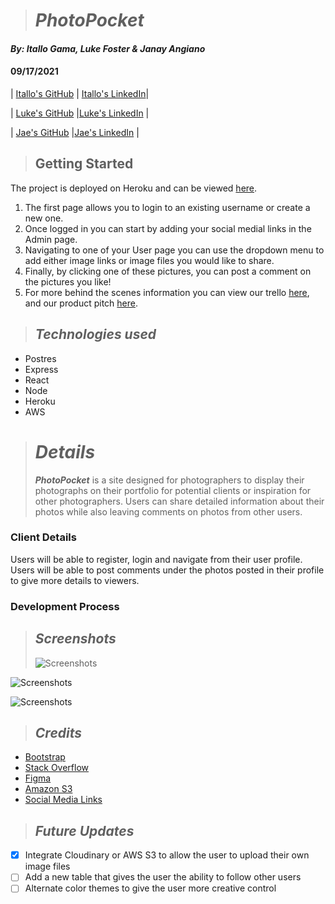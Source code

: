 > # **_PhotoPocket_**

#### _By: Itallo Gama, Luke Foster & Janay Angiano_

#### 09/17/2021

| [Itallo's GitHub](https://github.com/ItalloGama) | [Itallo's LinkedIn](https://www.linkedin.com/in/itallo-gama/)|

| [Luke's GitHub](https://github.com/lfoster1150) |[Luke's LinkedIn](https://www.linkedin.com/in/luke-foster11/) |

| [Jae's GitHub](https://github.com/Jangui92) |[Jae's LinkedIn](https://www.linkedin.com/in/janay-anguiano-778717215/) |

> ## Getting Started


The project is deployed on Heroku and can be viewed [here](https://arcane-tor-98786.herokuapp.com/).
1. The first page allows you to login to an existing username or create a new one.
2. Once logged in you can start by adding your social medial links in the Admin page.
3. Navigating to one of your User page you can use the dropdown menu to add either image links or image files you would like to share.
4. Finally, by clicking one of these pictures, you can post a comment on the pictures you like!
5. For more behind the scenes information you can view our trello [here](https://trello.com/invite/b/RX6rCoOI/ce5e98ae3faf9aabff9f412205f0281d/photographyportfolio), and our product pitch [here](https://docs.google.com/presentation/d/1ollVIBW2RaQoHgyJ9ipOZQrmWLrSA5U2S3im5Pm9uIg/edit#slide=id.p).
> ## _Technologies used_

- Postres
- Express
- React
- Node
- Heroku
- AWS

> # _Details_
>
> **_PhotoPocket_** is a site designed for photographers to display their photographs on their portfolio for potential clients or inspiration for other photographers. Users can share detailed information about their photos while also leaving comments on photos from other users.

### Client Details

Users will be able to register, login and navigate from their user profile. Users will be able to post comments under the photos posted in their profile to give more details to viewers.

### Development Process

> ## _Screenshots_
>
> ![Screenshots]()

![Screenshots]()

![Screenshots]()

> ## _Credits_

- [Bootstrap](https://getbootstrap.com/)
- [Stack Overflow](https://stackoverflow.com/)
- [Figma](https://www.figma.com/file/J9hSvvWe8ERhaKt44vYk4D/Untitled?node-id=0%3A1)
- [Amazon S3](https://aws.amazon.com/pm/serv-s3)
- [Social Media Links](https://icons8.com/icons/set/social-media)

> ## _Future Updates_

- [x] Integrate Cloudinary or AWS S3 to allow the user to upload their own image files
- [ ] Add a new table that gives the user the ability to follow other users
- [ ] Alternate color themes to give the user more creative control
